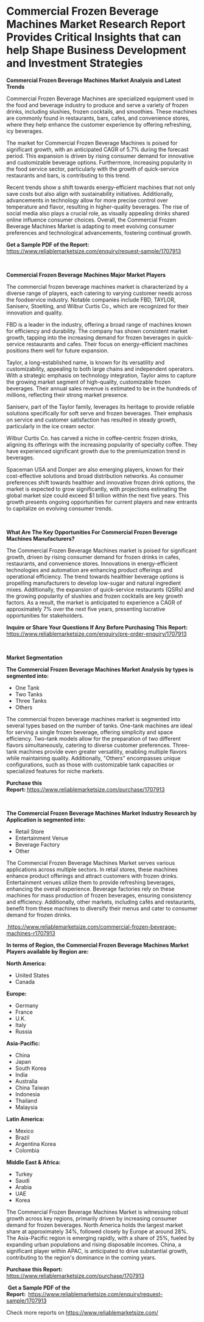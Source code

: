 <p><h1>Commercial Frozen Beverage Machines Market Research Report Provides Critical Insights that can help Shape Business Development and Investment Strategies</h1></p><p><strong>Commercial Frozen Beverage Machines Market Analysis and Latest Trends</strong></p>
<p><p>Commercial Frozen Beverage Machines are specialized equipment used in the food and beverage industry to produce and serve a variety of frozen drinks, including slushies, frozen cocktails, and smoothies. These machines are commonly found in restaurants, bars, cafes, and convenience stores, where they help enhance the customer experience by offering refreshing, icy beverages.</p><p>The market for Commercial Frozen Beverage Machines is poised for significant growth, with an anticipated CAGR of 5.7% during the forecast period. This expansion is driven by rising consumer demand for innovative and customizable beverage options. Furthermore, increasing popularity in the food service sector, particularly with the growth of quick-service restaurants and bars, is contributing to this trend. </p><p>Recent trends show a shift towards energy-efficient machines that not only save costs but also align with sustainability initiatives. Additionally, advancements in technology allow for more precise control over temperature and flavor, resulting in higher-quality beverages. The rise of social media also plays a crucial role, as visually appealing drinks shared online influence consumer choices. Overall, the Commercial Frozen Beverage Machines Market is adapting to meet evolving consumer preferences and technological advancements, fostering continual growth.</p></p>
<p><strong>Get a Sample PDF of the Report:&nbsp;</strong> <a href="https://www.reliablemarketsize.com/enquiry/request-sample/1707913?utm_campaign=2600&utm_medium=2&utm_source=Github&utm_content=ia&utm_term=21022025&utm_id=commercial-frozen-beverage-machines">https://www.reliablemarketsize.com/enquiry/request-sample/1707913</a></p>
<p>&nbsp;</p>
<p><strong>Commercial Frozen Beverage Machines Major Market Players</strong></p>
<p><p>The commercial frozen beverage machines market is characterized by a diverse range of players, each catering to varying customer needs across the foodservice industry. Notable companies include FBD, TAYLOR, Saniserv, Stoelting, and Wilbur Curtis Co., which are recognized for their innovation and quality.</p><p>FBD is a leader in the industry, offering a broad range of machines known for efficiency and durability. The company has shown consistent market growth, tapping into the increasing demand for frozen beverages in quick-service restaurants and cafes. Their focus on energy-efficient machines positions them well for future expansion.</p><p>Taylor, a long-established name, is known for its versatility and customizability, appealing to both large chains and independent operators. With a strategic emphasis on technology integration, Taylor aims to capture the growing market segment of high-quality, customizable frozen beverages. Their annual sales revenue is estimated to be in the hundreds of millions, reflecting their strong market presence.</p><p>Saniserv, part of the Taylor family, leverages its heritage to provide reliable solutions specifically for soft serve and frozen beverages. Their emphasis on service and customer satisfaction has resulted in steady growth, particularly in the ice cream sector.</p><p>Wilbur Curtis Co. has carved a niche in coffee-centric frozen drinks, aligning its offerings with the increasing popularity of specialty coffee. They have experienced significant growth due to the premiumization trend in beverages.</p><p>Spaceman USA and Donper are also emerging players, known for their cost-effective solutions and broad distribution networks. As consumer preferences shift towards healthier and innovative frozen drink options, the market is expected to grow significantly, with projections estimating the global market size could exceed $1 billion within the next five years. This growth presents ongoing opportunities for current players and new entrants to capitalize on evolving consumer trends.</p></p>
<p>&nbsp;</p>
<p><strong>What Are The Key Opportunities For Commercial Frozen Beverage Machines Manufacturers?</strong></p>
<p><p>The Commercial Frozen Beverage Machines market is poised for significant growth, driven by rising consumer demand for frozen drinks in cafes, restaurants, and convenience stores. Innovations in energy-efficient technologies and automation are enhancing product offerings and operational efficiency. The trend towards healthier beverage options is propelling manufacturers to develop low-sugar and natural ingredient mixes. Additionally, the expansion of quick-service restaurants (QSRs) and the growing popularity of slushies and frozen cocktails are key growth factors. As a result, the market is anticipated to experience a CAGR of approximately 7% over the next five years, presenting lucrative opportunities for stakeholders.</p></p>
<p><strong>Inquire or Share Your Questions If Any Before Purchasing This Report:</strong> <a href="https://www.reliablemarketsize.com/enquiry/pre-order-enquiry/1707913?utm_campaign=2600&utm_medium=2&utm_source=Github&utm_content=ia&utm_term=21022025&utm_id=commercial-frozen-beverage-machines">https://www.reliablemarketsize.com/enquiry/pre-order-enquiry/1707913</a></p>
<p>&nbsp;</p>
<p><strong>Market Segmentation</strong></p>
<p><strong>The Commercial Frozen Beverage Machines Market Analysis by types is segmented into:</strong></p>
<p><ul><li>One Tank</li><li>Two Tanks</li><li>Three Tanks</li><li>Others</li></ul></p>
<p><p>The commercial frozen beverage machines market is segmented into several types based on the number of tanks. One-tank machines are ideal for serving a single frozen beverage, offering simplicity and space efficiency. Two-tank models allow for the preparation of two different flavors simultaneously, catering to diverse customer preferences. Three-tank machines provide even greater versatility, enabling multiple flavors while maintaining quality. Additionally, "Others" encompasses unique configurations, such as those with customizable tank capacities or specialized features for niche markets.</p></p>
<p><strong>Purchase this Report:&nbsp;</strong><a href="https://www.reliablemarketsize.com/purchase/1707913?utm_campaign=2600&utm_medium=2&utm_source=Github&utm_content=ia&utm_term=21022025&utm_id=commercial-frozen-beverage-machines">https://www.reliablemarketsize.com/purchase/1707913</a></p>
<p>&nbsp;</p>
<p><strong>The Commercial Frozen Beverage Machines Market Industry Research by Application is segmented into:</strong></p>
<p><ul><li>Retail Store</li><li>Entertainment Venue</li><li>Beverage Factory</li><li>Other</li></ul></p>
<p><p>The Commercial Frozen Beverage Machines Market serves various applications across multiple sectors. In retail stores, these machines enhance product offerings and attract customers with frozen drinks. Entertainment venues utilize them to provide refreshing beverages, enhancing the overall experience. Beverage factories rely on these machines for mass production of frozen beverages, ensuring consistency and efficiency. Additionally, other markets, including cafés and restaurants, benefit from these machines to diversify their menus and cater to consumer demand for frozen drinks.</p></p>
<p><a href="https://www.reliablemarketsize.com/commercial-frozen-beverage-machines-r1707913?utm_campaign=2600&utm_medium=2&utm_source=Github&utm_content=ia&utm_term=21022025&utm_id=commercial-frozen-beverage-machines">&nbsp;https://www.reliablemarketsize.com/commercial-frozen-beverage-machines-r1707913</a></p>
<p><strong>In terms of Region, the Commercial Frozen Beverage Machines Market Players available by Region are:</strong></p>
<p>
    <p> <strong> North America: </strong>
        <ul>
            <li>United States</li>
            <li>Canada</li>
        </ul>
        </p> 
    <p> <strong> Europe: </strong>
        <ul>
            <li>Germany</li>
            <li>France</li>
            <li>U.K.</li>
            <li>Italy</li>
            <li>Russia</li>
        </ul>
        </p> 
    <p> <strong> Asia-Pacific: </strong>
        <ul>
            <li>China</li>
            <li>Japan</li>
            <li>South Korea</li>
            <li>India</li>
            <li>Australia</li>
            <li>China Taiwan</li>
            <li>Indonesia</li>
            <li>Thailand</li>
            <li>Malaysia</li>
        </ul>
        </p> 
    <p> <strong> Latin America: </strong>
        <ul>
            <li>Mexico</li>
            <li>Brazil</li>
            <li>Argentina Korea</li>
            <li>Colombia</li>
        </ul>
        </p> 
    <p> <strong> Middle East & Africa: </strong>
        <ul>
            <li>Turkey</li>
            <li>Saudi</li>
            <li>Arabia</li>
            <li>UAE</li>
            <li>Korea</li>
        </ul>
    </p>
    </p>
<p><p>The Commercial Frozen Beverage Machines Market is witnessing robust growth across key regions, primarily driven by increasing consumer demand for frozen beverages. North America holds the largest market share at approximately 34%, followed closely by Europe at around 28%. The Asia-Pacific region is emerging rapidly, with a share of 25%, fueled by expanding urban populations and rising disposable incomes. China, a significant player within APAC, is anticipated to drive substantial growth, contributing to the region's dominance in the coming years.</p></p>
<p><strong>Purchase this Report: </strong><a href="https://www.reliablemarketsize.com/purchase/1707913?utm_campaign=2600&utm_medium=2&utm_source=Github&utm_content=ia&utm_term=21022025&utm_id=commercial-frozen-beverage-machines">https://www.reliablemarketsize.com/purchase/1707913</a></p>
<p>&nbsp;<strong>Get a Sample PDF of the Report:&nbsp;&nbsp;</strong><a href="https://www.reliablemarketsize.com/enquiry/request-sample/1707913?utm_campaign=2600&utm_medium=2&utm_source=Github&utm_content=ia&utm_term=21022025&utm_id=commercial-frozen-beverage-machines">https://www.reliablemarketsize.com/enquiry/request-sample/1707913</a></p>
<p><strong></strong></p>
<p>Check more reports on <a href="https://www.reliablemarketsize.com/?utm_campaign=2600&utm_medium=2&utm_source=Github&utm_content=ia&utm_term=21022025&utm_id=commercial-frozen-beverage-machines">https://www.reliablemarketsize.com/</a></p>